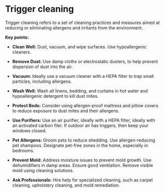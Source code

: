 # Trigger cleaning

Trigger cleaning refers to a set of cleaning practices and measures aimed at reducing or eliminating allergens and irritants from the environment. 

**Key points:**

* **Clean Well:** Dust, vacuum, and wipe surfaces. Use hypoallergenic cleaners.

* **Remove Dust:** Use damp cloths or electrostatic dusters, to help prevent dispersion of dust into the air.

* **Vacuum:** Ideally use a vacuum cleaner with a HEPA filter to trap small particles, including allergens.

* **Wash Well:** Wash all linens, bedding, and curtains in hot water and hypoallergenic detergent to kill dust mites. 
 
* **Protect Beds:** Consider using allergen-proof mattress and pillow covers to reduce exposure to dust mites and their allergens.

* **Use Purifiers:** Use an air purifier, ideally with a HEPA filter, ideally with an activated carbon filer. If outdoor air has triggers, then keep your windows closed.

* **Pet Allergens:** Groom pets to reduce shedding. Use allergen-reducing pet shampoos. Designate pet-free zones in the home, especially in bedrooms.

* **Prevent Mold:** Address moisture issues to prevent mold growth. Use dehumidifiers in damp areas. Ensure good ventilation. Remove visible mold using cleaning solutions.

* **Ask Professionals:** Hire help for specialized cleaning, such as carpet cleaning, upholstery cleaning, and mold remediation.
